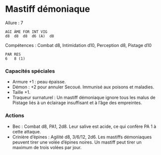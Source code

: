 # Mastiff démoniaque

Allure : 7

	AGI	ÂME	FOR	INT	VIG
	d8	d8	d8	d6 (A)	d8

Compétences : Combat d8, Intimidation d10, Perception d8, Pistage d10

	PAR	RES
	6	8 (1)

### Capacités spéciales
- Armure +1 : peau épaisse.
- Démon : +2 pour annuler Secoué. Immunisé aux poisons et maladies.
- Taille +1.
- Traqueur surnaturel : Un mastiff démoniaque ignore tous les malus de Pistage liés à un éclairage insuffisant et à l’âge des empreintes.

### Actions
- Bec : Combat d8, PA1, 2d8. Leur salive est acide, ce qui confère PA 1 à cette attaque.
- Crinière d’épines : Agilité d8, 3/6/12, 2d6. Les mastiffs démoniaques peuvent tirer une volée d’épines noires. Un mastiff peut tirer un maximum de trois volées par jour.
